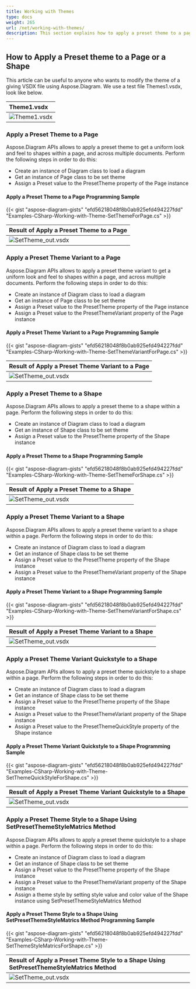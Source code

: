 ```yaml
---
title: Working with Themes
type: docs
weight: 265
url: /net/working-with-themes/
description: This section explains how to apply a preset theme to a page or a shape with Aspose.Diagram.
---
```


## **How to Apply a Preset theme to a Page or a Shape**
This article can be useful to anyone who wants to modify the theme of a giving VSDX file using Aspose.Diagram. We use a test file Themes1.vsdx, look like below.

|**Theme1.vsdx**|
| :- |
|![Theme1.vsdx](theme1.png)|

### **Apply a Preset Theme to a Page**
Aspose.Diagram APIs allows to apply a preset theme to get a uniform look and feel to shapes within a page, and across multiple documents. Perform the following steps in order to do this:

- Create an instance of Diagram class to load a diagram
- Get an instance of Page class to be set theme
- Assign a Preset value to the PresetTheme property of the Page instance
#### **Apply a Preset Theme to a Page Programming Sample**
{{< gist "aspose-diagram-gists" "efd56218048f8b0ab925efd494227fdd" "Examples-CSharp-Working-with-Theme-SetThemeForPage.cs" >}}

|**Result of Apply a Preset Theme to a Page**|
| :- |
|![SetTheme_out.vsdx](theme2.png)|

### **Apply a Preset Theme Variant to a Page**

Aspose.Diagram APIs allows to apply a preset theme variant to get a uniform look and feel to shapes within a page, and across multiple documents. Perform the following steps in order to do this:

- Create an instance of Diagram class to load a diagram
- Get an instance of Page class to be set theme
- Assign a Preset value to the PresetTheme property of the Page instance
- Assign a Preset value to the PresetThemeVariant property of the Page instance

#### **Apply a Preset Theme Variant to a Page Programming Sample**

{{< gist "aspose-diagram-gists" "efd56218048f8b0ab925efd494227fdd" "Examples-CSharp-Working-with-Theme-SetThemeVariantForPage.cs" >}}

|**Result of Apply a Preset Theme Variant to a Page**|
| :- |
|![SetTheme_out.vsdx](theme3.png)|

### **Apply a Preset Theme to a Shape**

Aspose.Diagram APIs allows to apply a preset theme to a shape within a page. Perform the following steps in order to do this:

- Create an instance of Diagram class to load a diagram
- Get an instance of Shape class to be set theme
- Assign a Preset value to the PresetTheme property of the Shape instance

#### **Apply a Preset Theme to a Shape Programming Sample**

{{< gist "aspose-diagram-gists" "efd56218048f8b0ab925efd494227fdd" "Examples-CSharp-Working-with-Theme-SetThemeForShape.cs" >}}

|**Result of Apply a Preset Theme to a Shape**|
| :- |
|![SetTheme_out.vsdx](theme4.png)|

### **Apply a Preset Theme Variant to a Shape**

Aspose.Diagram APIs allows to apply a preset theme variant to a shape within a page. Perform the following steps in order to do this:

- Create an instance of Diagram class to load a diagram
- Get an instance of Shape class to be set theme
- Assign a Preset value to the PresetTheme property of the Shape instance
- Assign a Preset value to the PresetThemeVariant property of the Shape instance

#### **Apply a Preset Theme Variant to a Shape Programming Sample**

{{< gist "aspose-diagram-gists" "efd56218048f8b0ab925efd494227fdd" "Examples-CSharp-Working-with-Theme-SetThemeVariantForShape.cs" >}}

|**Result of Apply a Preset Theme Variant to a Shape**|
| :- |
|![SetTheme_out.vsdx](theme5.png)|

### **Apply a Preset Theme Variant Quickstyle to a Shape**

Aspose.Diagram APIs allows to apply a preset theme quickstyle to a shape within a page. Perform the following steps in order to do this:

- Create an instance of Diagram class to load a diagram
- Get an instance of Shape class to be set theme
- Assign a Preset value to the PresetTheme property of the Shape instance
- Assign a Preset value to the PresetThemeVariant property of the Shape instance
- Assign a Preset value to the PresetThemeQuickStyle property of the Shape instance

#### **Apply a Preset Theme Variant Quickstyle to a Shape Programming Sample**

{{< gist "aspose-diagram-gists" "efd56218048f8b0ab925efd494227fdd" "Examples-CSharp-Working-with-Theme-SetThemeQuickStyleForShape.cs" >}}

|**Result of Apply a Preset Theme Variant Quickstyle to a Shape**|
| :- |
|![SetTheme_out.vsdx](theme6.png)|

### **Apply a Preset Theme Style to a Shape Using SetPresetThemeStyleMatrics Method**

Aspose.Diagram APIs allows to apply a preset theme quickstyle to a shape within a page. Perform the following steps in order to do this:

- Create an instance of Diagram class to load a diagram
- Get an instance of Shape class to be set theme
- Assign a Preset value to the PresetTheme property of the Shape instance
- Assign a Preset value to the PresetThemeVariant property of the Shape instance
- Assign a theme style by setting style value and color value of the Shape instance using SetPresetThemeStyleMatrics Method

#### **Apply a Preset Theme Style to a Shape Using SetPresetThemeStyleMatrics Method Programming Sample**

{{< gist "aspose-diagram-gists" "efd56218048f8b0ab925efd494227fdd" "Examples-CSharp-Working-with-Theme-SetThemeStyleMatricsForShape.cs" >}}

|**Result of Apply a Preset Theme Style to a Shape Using SetPresetThemeStyleMatrics Method**|
| :- |
|![SetTheme_out.vsdx](theme7.png)|
